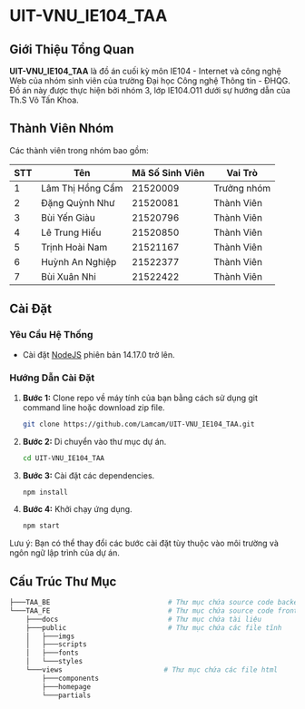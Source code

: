 # UIT-VNU_IE104_TAA

## Giới Thiệu Tổng Quan

**UIT-VNU_IE104_TAA** là đồ án cuối kỳ môn IE104 - Internet và công nghệ Web của nhóm sinh viên của trường Đại học Công nghệ Thông tin - ĐHQG. Đồ án này được thực hiện bởi nhóm 3, lớp IE104.O11 dưới sự hướng dẫn của Th.S Võ Tấn Khoa.

## Thành Viên Nhóm

Các thành viên trong nhóm bao gồm:

| STT | Tên                    | Mã Số Sinh Viên | Vai Trò         |
|-----|------------------------|------------------|----------------|
| 1   | Lâm Thị Hồng Cẩm       | 21520009         | Trưởng nhóm    |
| 2   | Đặng Quỳnh Như         | 21520081         | Thành Viên     |
| 3   | Bùi Yến Giàu           | 21520796         | Thành Viên     |
| 4   | Lê Trung Hiếu          | 21520850         | Thành Viên     |
| 5   | Trịnh Hoài Nam         | 21521167         | Thành Viên     |
| 6   | Huỳnh An Nghiệp        | 21522377         | Thành Viên     |
| 7   | Bùi Xuân Nhi           | 21522422         | Thành Viên     |



## Cài Đặt

### Yêu Cầu Hệ Thống

- Cài đặt [NodeJS](https://nodejs.org/) phiên bản 14.17.0 trở lên.
<!-- - Sử dụng [Visual Studio Code](https://code.visualstudio.com/). -->
<!-- - Sử dụng Extension [Live Server](https://marketplace.visualstudio.com/items?itemName=ritwickdey.LiveServer) để chạy ứng dụng. -->

### Hướng Dẫn Cài Đặt

1. **Bước 1:** Clone repo về máy tính của bạn bằng cách sử dụng git command line hoặc download zip file.

    ```bash
    git clone https://github.com/Lamcam/UIT-VNU_IE104_TAA.git
    ```

2. **Bước 2:** Di chuyển vào thư mục dự án.

    ```bash
    cd UIT-VNU_IE104_TAA
    ```

3. **Bước 3:** Cài đặt các dependencies.

    ```bash
    npm install
    ```

4. **Bước 4:** Khởi chạy ứng dụng.

    ```bash
    npm start
    ```

Lưu ý: Bạn có thể thay đổi các bước cài đặt tùy thuộc vào môi trường và ngôn ngữ lập trình của dự án.

## Cấu Trúc Thư Mục

```bash
├───TAA_BE                             # Thư mục chứa source code backend
└───TAA_FE                             # Thư mục chứa source code frontend
    ├───docs                           # Thư mục chứa tài liệu
    ├───public                         # Thư mục chứa các file tĩnh
    │   ├───imgs
    │   ├───scripts
    │   ├───fonts
    │   └───styles
    └───views                         # Thư mục chứa các file html
        ├───components
        ├───homepage
        └───partials
```
